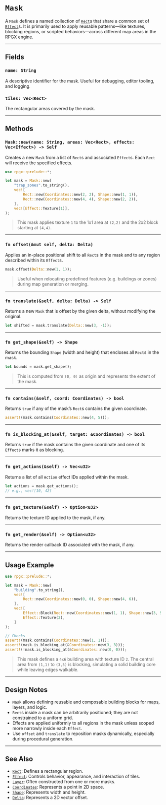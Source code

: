 # `Mask`

A `Mask` defines a named collection of [`Rect`](rect.md)s that share a common set of [`Effect`](effect.md)s. It is primarily used to apply reusable patterns—like textures, blocking regions, or scripted behaviors—across different map areas in the RPGX engine.

---

## Fields

### `name: String`

A descriptive identifier for the mask. Useful for debugging, editor tooling, and logging.

### `tiles: Vec<Rect>`

The rectangular areas covered by the mask.

---

## Methods

### `Mask::new(name: String, areas: Vec<Rect>, effects: Vec<Effect>) -> Self`

Creates a new `Mask` from a list of `Rect`s and associated `Effect`s. Each `Rect` will receive the specified effects.

```rust
use rpgx::prelude::*;

let mask = Mask::new(
    "trap_zones".to_string(),
    vec![
        Rect::new(Coordinates::new(2, 2), Shape::new(1, 1)),
        Rect::new(Coordinates::new(4, 4), Shape::new(2, 2)),
    ],
    vec![Effect::Texture(1)],
);
```

> This mask applies texture `1` to the 1x1 area at `(2,2)` and the 2x2 block starting at `(4,4)`.

---

### `fn offset(&mut self, delta: Delta)`

Applies an in-place positional shift to all `Rect`s in the mask and to any region described within its `Effect`s.

```rust
mask.offset(Delta::new(1, 1));
```

> Useful when relocating predefined features (e.g. buildings or zones) during map generation or merging.

---

### `fn translate(&self, delta: Delta) -> Self`

Returns a new `Mask` that is offset by the given delta, without modifying the original.

```rust
let shifted = mask.translate(Delta::new(3, -1));
```

---

### `fn get_shape(&self) -> Shape`

Returns the bounding `Shape` (width and height) that encloses all `Rect`s in the mask.

```rust
let bounds = mask.get_shape();
```

> This is computed from `(0, 0)` as origin and represents the extent of the mask.

---

### `fn contains(&self, coord: Coordinates) -> bool`

Returns `true` if any of the mask’s `Rect`s contains the given coordinate.

```rust
assert!(mask.contains(Coordinates::new(4, 5)));
```

---

### `fn is_blocking_at(&self, target: &Coordinates) -> bool`

Returns `true` if the mask contains the given coordinate and one of its `Effect`s marks it as blocking.

---

### `fn get_actions(&self) -> Vec<u32>`

Returns a list of all `Action` effect IDs applied within the mask.

```rust
let actions = mask.get_actions();
// e.g., vec![10, 42]
```

---

### `fn get_texture(&self) -> Option<u32>`

Returns the texture ID applied to the mask, if any.

---

### `fn get_render(&self) -> Option<u32>`

Returns the render callback ID associated with the mask, if any.

---

## Usage Example

```rust
use rpgx::prelude::*;

let mask = Mask::new(
    "building".to_string(),
    vec![
        Rect::new(Coordinates::new(0, 0), Shape::new(4, 6)),
    ],
    vec![
        Effect::Block(Rect::new(Coordinates::new(1, 1), Shape::new(3, 5))),
        Effect::Texture(2),
    ]
);

// Checks
assert!(mask.contains(Coordinates::new(1, 1)));
assert!(mask.is_blocking_at(&Coordinates::new(3, 3)));
assert!(!mask.is_blocking_at(&Coordinates::new(0, 0)));
```

> This mask defines a `4x6` building area with texture ID `2`. The central area from `(1,1)` to `(3,5)` is blocking, simulating a solid building core while leaving edges walkable.

---

## Design Notes

- `Mask` allows defining reusable and composable building blocks for maps, layers, and logic.
- `Rect`s inside a mask can be arbitrarily positioned; they are not constrained to a uniform grid.
- Effects are applied uniformly to all regions in the mask unless scoped more narrowly inside each `Effect`.
- Use `offset` and `translate` to reposition masks dynamically, especially during procedural generation.

---

## See Also

- [`Rect`](rect.md): Defines a rectangular region.
- [`Effect`](effect.md): Controls behavior, appearance, and interaction of tiles.
- [`Layer`](layer.md): Often constructed from one or more masks.
- [`Coordinates`](coordinates.md): Represents a point in 2D space.
- [`Shape`](shape.md): Represents width and height.
- [`Delta`](delta.md): Represents a 2D vector offset.
